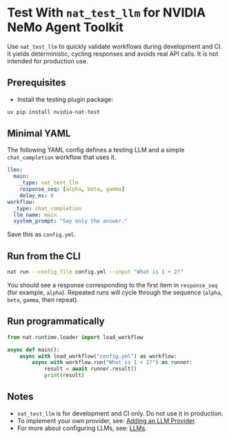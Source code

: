 <!--
SPDX-FileCopyrightText: Copyright (c) 2025, NVIDIA CORPORATION & AFFILIATES. All rights reserved.
SPDX-License-Identifier: Apache-2.0

Licensed under the Apache License, Version 2.0 (the "License");
you may not use this file except in compliance with the License.
You may obtain a copy of the License at

http://www.apache.org/licenses/LICENSE-2.0

Unless required by applicable law or agreed to in writing, software
distributed under the License is distributed on an "AS IS" BASIS,
WITHOUT WARRANTIES OR CONDITIONS OF ANY KIND, either express or implied.
See the License for the specific language governing permissions and
limitations under the License.
-->

# Test With `nat_test_llm` for NVIDIA NeMo Agent Toolkit

Use `nat_test_llm` to quickly validate workflows during development and CI. It yields deterministic, cycling responses and avoids real API calls. It is not intended for production use.

## Prerequisites

- Install the testing plugin package:

```bash
uv pip install nvidia-nat-test
```

## Minimal YAML

The following YAML config defines a testing LLM and a simple `chat_completion` workflow that uses it.

```yaml
llms:
  main:
    _type: nat_test_llm
    response_seq: [alpha, beta, gamma]
    delay_ms: 0
workflow:
  _type: chat_completion
  llm_name: main
  system_prompt: "Say only the answer."
```

Save this as `config.yml`.

## Run from the CLI

```bash
nat run --config_file config.yml --input "What is 1 + 2?"
```

You should see a response corresponding to the first item in `response_seq` (for example, `alpha`). Repeated runs will cycle through the sequence (`alpha`, `beta`, `gamma`, then repeat).

## Run programmatically

```python
from nat.runtime.loader import load_workflow

async def main():
    async with load_workflow("config.yml") as workflow:
        async with workflow.run("What is 1 + 2?") as runner:
            result = await runner.result()
            print(result)
```

## Notes
- `nat_test_llm` is for development and CI only. Do not use it in production.
- To implement your own provider, see: [Adding an LLM Provider](../extend/adding-an-llm-provider.md).
- For more about configuring LLMs, see: [LLMs](../workflows/llms/index.md).
